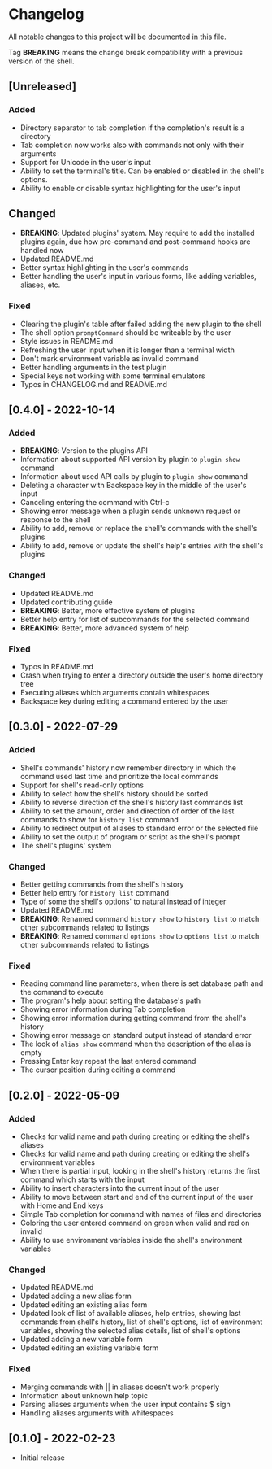 # Changelog
All notable changes to this project will be documented in this file.

Tag **BREAKING** means the change break compatibility with a previous version
of the shell.

## [Unreleased]

### Added
- Directory separator to tab completion if the completion's result is a
  directory
- Tab completion now works also with commands not only with their arguments
- Support for Unicode in the user's input
- Ability to set the terminal's title. Can be enabled or disabled in the
  shell's options.
- Ability to enable or disable syntax highlighting for the user's input

## Changed
- **BREAKING**: Updated plugins' system. May require to add the installed
  plugins again, due how pre-command and post-command hooks are handled
  now
- Updated README.md
- Better syntax highlighting in the user's commands
- Better handling the user's input in various forms, like adding variables,
  aliases, etc.

### Fixed
- Clearing the plugin's table after failed adding the new plugin to the
  shell
- The shell option `promptCommand` should be writeable by the user
- Style issues in README.md
- Refreshing the user input when it is longer than a terminal width
- Don't mark environment variable as invalid command
- Better handling arguments in the test plugin
- Special keys not working with some terminal emulators
- Typos in CHANGELOG.md and README.md

## [0.4.0] - 2022-10-14

### Added
- **BREAKING**: Version to the plugins API
- Information about supported API version by plugin to `plugin show` command
- Information about used API calls by plugin to `plugin show` command
- Deleting a character with Backspace key in the middle of the user's input
- Canceling entering the command with Ctrl-c
- Showing error message when a plugin sends unknown request or response to the
  shell
- Ability to add, remove or replace the shell's commands with the shell's
  plugins
- Ability to add, remove or update the shell's help's entries with the shell's
  plugins

### Changed
- Updated README.md
- Updated contributing guide
- **BREAKING**: Better, more effective system of plugins
- Better help entry for list of subcommands for the selected command
- **BREAKING**: Better, more advanced system of help

### Fixed
- Typos in README.md
- Crash when trying to enter a directory outside the user's home directory tree
- Executing aliases which arguments contain whitespaces
- Backspace key during editing a command entered by the user

## [0.3.0] - 2022-07-29

### Added
- Shell's commands' history now remember directory in which the command used
  last time and prioritize the local commands
- Support for shell's read-only options
- Ability to select how the shell's history should be sorted
- Ability to reverse direction of the shell's history last commands list
- Ability to set the amount, order and direction of order of the last commands
  to show for `history list` command
- Ability to redirect output of aliases to standard error or the selected file
- Ability to set the output of program or script as the shell's prompt
- The shell's plugins' system

### Changed
- Better getting commands from the shell's history
- Better help entry for `history list` command
- Type of some the shell's options' to natural instead of integer
- Updated README.md
- **BREAKING**: Renamed command `history show` to `history list` to match other
  subcommands related to listings
- **BREAKING**: Renamed command `options show` to `options list` to match other
  subcommands related to listings

### Fixed
- Reading command line parameters, when there is set database path and the
  command to execute
- The program's help about setting the database's path
- Showing error information during Tab completion
- Showing error information during getting command from the shell's history
- Showing error message on standard output instead of standard error
- The look of `alias show` command when the description of the alias is empty
- Pressing Enter key repeat the last entered command
- The cursor position during editing a command

## [0.2.0] - 2022-05-09

### Added
- Checks for valid name and path during creating or editing the shell's aliases
- Checks for valid name and path during creating or editing the shell's
  environment variables
- When there is partial input, looking in the shell's history returns the first
  command which starts with the input
- Ability to insert characters into the current input of the user
- Ability to move between start and end of the current input of the user with
  Home and End keys
- Simple Tab completion for command with names of files and directories
- Coloring the user entered command on green when valid and red on invalid
- Ability to use environment variables inside the shell's environment variables

### Changed
- Updated README.md
- Updated adding a new alias form
- Updated editing an existing alias form
- Updated look of list of available aliases, help entries, showing last
  commands from shell's history, list of shell's options, list of environment
  variables, showing the selected alias details, list of shell's options
- Updated adding a new variable form
- Updated editing an existing variable form

### Fixed
- Merging commands with || in aliases doesn't work properly
- Information about unknown help topic
- Parsing aliases arguments when the user input contains $ sign
- Handling aliases arguments with whitespaces

## [0.1.0] - 2022-02-23
- Initial release

